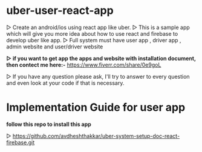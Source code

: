 # uber-user-react-app

▷ Create an android/ios using react app like uber.
▷ This is a sample app which will give you more idea about how to use react and firebase to develop uber like app.
▷ Full system must have user app , driver app , admin website and user/driver website

**▷ if you want to get app the apps and website with installation document, then contect me here:-** https://www.fiverr.com/share/0e9goL <br />

▷ If you have any question please ask, I'll try to answer to every question and even look at your code if that is necessary.

# Implementation Guide for user app

**follow this repo to install this app**

▷ https://github.com/avdheshthakkar/uber-system-setup-doc-react-firebase.git
